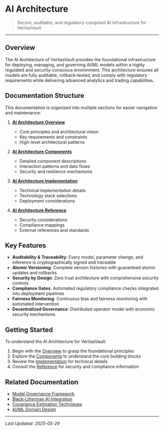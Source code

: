 # AI Architecture

> Secure, auditable, and regulatory-compliant AI infrastructure for VeritasVault

---

## Overview

The AI Architecture of VeritasVault provides the foundational infrastructure for deploying, managing, and governing AI/ML models within a highly regulated and security-conscious environment. This architecture ensures all models are fully auditable, rollback-tested, and comply with regulatory requirements while delivering advanced analytics and trading capabilities.

## Documentation Structure

This documentation is organized into multiple sections for easier navigation and maintenance:

1. **[AI Architecture Overview](./ai-architecture-overview.md)**
   - Core principles and architectural vision
   - Key requirements and constraints
   - High-level architectural patterns

2. **[AI Architecture Components](./ai-architecture-components.md)**
   - Detailed component descriptions
   - Interaction patterns and data flows
   - Security and resilience mechanisms

3. **[AI Architecture Implementation](./ai-architecture-implementation.md)**
   - Technical implementation details
   - Technology stack selections
   - Deployment considerations

4. **[AI Architecture Reference](./ai-architecture-reference.md)**
   - Security considerations
   - Compliance mappings
   - External references and standards

## Key Features

* **Auditability & Traceability**: Every model, parameter change, and inference is cryptographically signed and traceable
* **Atomic Versioning**: Complete version histories with guaranteed atomic updates and rollbacks
* **Security by Design**: Zero trust architecture with comprehensive security controls
* **Compliance Gates**: Automated regulatory compliance checks integrated into deployment pipelines
* **Fairness Monitoring**: Continuous bias and fairness monitoring with automated intervention
* **Decentralized Governance**: Distributed operator model with economic security mechanisms

## Getting Started

To understand the AI Architecture for VeritasVault:

1. Begin with the [Overview](./ai-architecture-overview.md) to grasp the foundational principles
2. Explore the [Components](./ai-architecture-components.md) to understand the core building blocks
3. Review the [Implementation](./ai-architecture-implementation.md) for technical details
4. Consult the [Reference](./ai-architecture-reference.md) for security and compliance information

## Related Documentation

* [Model Governance Framework](./model-governance.md)
* [Black-Litterman AI Integration](./black-litterman-ai-integration.md)
* [Covariance Estimation Techniques](./covariance-estimation.md)
* [AI/ML Domain Design](./Design.md)

---

*Last Updated: 2025-05-29*